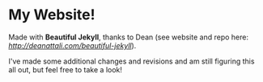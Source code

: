 # My Website!

Made with **Beautiful Jekyll**, thanks to Dean (see website and repo here: *http://deanattali.com/beautiful-jekyll*).

I've made some additional changes and revisions and am still figuring this all out, but feel free to take a look! 